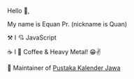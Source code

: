 
Hello 👋, 

My name is Equan Pr. (nickname is Quan)

⚒️ I 💘 JavaScript

☕ I 💖 Coffee & Heavy Metal! 😁✌️

🎯 Maintainer of [Pustaka Kalender Jawa](https://github.com/kalenderjawa)
